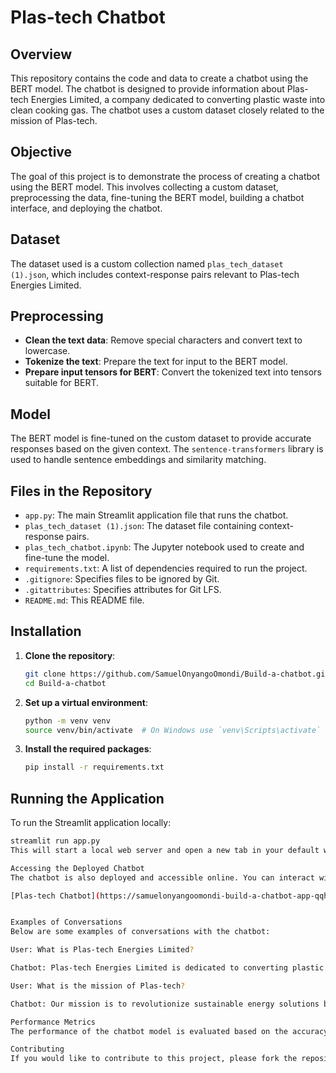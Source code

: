 # Plas-tech Chatbot

## Overview
This repository contains the code and data to create a chatbot using the BERT model. The chatbot is designed to provide information about Plas-tech Energies Limited, a company dedicated to converting plastic waste into clean cooking gas. The chatbot uses a custom dataset closely related to the mission of Plas-tech.

## Objective
The goal of this project is to demonstrate the process of creating a chatbot using the BERT model. This involves collecting a custom dataset, preprocessing the data, fine-tuning the BERT model, building a chatbot interface, and deploying the chatbot.

## Dataset
The dataset used is a custom collection named `plas_tech_dataset (1).json`, which includes context-response pairs relevant to Plas-tech Energies Limited.

## Preprocessing
- **Clean the text data**: Remove special characters and convert text to lowercase.
- **Tokenize the text**: Prepare the text for input to the BERT model.
- **Prepare input tensors for BERT**: Convert the tokenized text into tensors suitable for BERT.

## Model
The BERT model is fine-tuned on the custom dataset to provide accurate responses based on the given context. The `sentence-transformers` library is used to handle sentence embeddings and similarity matching.

## Files in the Repository
- `app.py`: The main Streamlit application file that runs the chatbot.
- `plas_tech_dataset (1).json`: The dataset file containing context-response pairs.
- `plas_tech_chatbot.ipynb`: The Jupyter notebook used to create and fine-tune the model.
- `requirements.txt`: A list of dependencies required to run the project.
- `.gitignore`: Specifies files to be ignored by Git.
- `.gitattributes`: Specifies attributes for Git LFS.
- `README.md`: This README file.

## Installation

1. **Clone the repository**:
    ```sh
    git clone https://github.com/SamuelOnyangoOmondi/Build-a-chatbot.git
    cd Build-a-chatbot
    ```

2. **Set up a virtual environment**:
    ```sh
    python -m venv venv
    source venv/bin/activate  # On Windows use `venv\Scripts\activate`
    ```

3. **Install the required packages**:
    ```sh
    pip install -r requirements.txt
    ```

## Running the Application

To run the Streamlit application locally:

```sh
streamlit run app.py
This will start a local web server and open a new tab in your default web browser to display your application.

Accessing the Deployed Chatbot
The chatbot is also deployed and accessible online. You can interact with the chatbot at the following URL:

[Plas-tech Chatbot](https://samuelonyangoomondi-build-a-chatbot-app-qqhynw.streamlit.app/)


Examples of Conversations
Below are some examples of conversations with the chatbot:

User: What is Plas-tech Energies Limited?

Chatbot: Plas-tech Energies Limited is dedicated to converting plastic waste into clean cooking gas.

User: What is the mission of Plas-tech?

Chatbot: Our mission is to revolutionize sustainable energy solutions by converting plastic waste into clean cooking gas.

Performance Metrics
The performance of the chatbot model is evaluated based on the accuracy of the responses to the context provided in the custom dataset. The fine-tuning process ensures that the model gives relevant and accurate responses.

Contributing
If you would like to contribute to this project, please fork the repository and submit a pull request.
